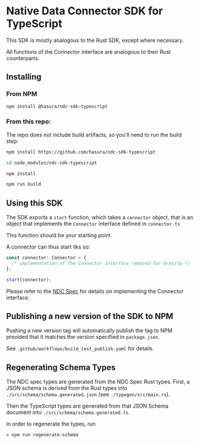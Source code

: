 # Native Data Connector SDK for TypeScript

This SDK is mostly analogous to the Rust SDK, except where necessary.

All functions of the Connector interface are analogous to their Rust counterparts.

## Installing

### From NPM

```sh
npm install @hasura/ndc-sdk-typescript
```

### From this repo:

The repo does not include build artifacts, so you'll need to run the build step:

```sh
npm install https://github.com/hasura/ndc-sdk-typescript

cd node_modules/ndc-sdk-typescript

npm install

npm run build
```

## Using this SDK

The SDK exports a `start` function, which takes a `connector` object, that is an object that implements the `Connector` interface defined in `connector.ts`

This function should be your starting point.

A connector can thus start liks so:

```ts
const connector: Connector = {
  /* implementation of the Connector interface removed for brevity */
};

start(connector);
```

Please refer to the [NDC Spec](https://hasura.github.io/ndc-spec/) for details on implementing the Connector interface.

## Publishing a new version of the SDK to NPM

Pushing a new version tag will automatically publish the tag to NPM provided that it matches the version specified in `package.json`.

See `.github/workflows/build_test_publish.yaml` for details.

## Regenerating Schema Types
The NDC spec types are generated from the NDC Spec Rust types. First, a JSON schema is derived from the Rust types into `./src/schema/schema.generated.json` (see `./typegen/src/main.rs`).

Then the TypeScript types are generated from that JSON Schema document into `./src/schema/schema.generated.ts`.

In order to regenerate the types, run
```
> npm run regenerate-schema
```
